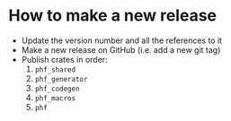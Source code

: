 # How to make a new release

- Update the version number and all the references to it
- Make a new release on GitHub (i.e. add a new git tag)
- Publish crates in order:
  1. `phf_shared`
  2. `phf_generator`
  3. `phf_codegen`
  4. `phf_macros`
  5. `phf`
